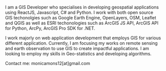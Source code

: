 I am a GIS Developer who specialises in developing geospatial applications using ReactJS, Javascript, C# and Python. I work with both open source GIS techonolgies such as Google Earth Engine, OpenLayers, OSM, Leaflet and QGIS as well as ESRI techonologies such as ArcGIS JS API, ArcGIS API for Python, ArcPy, ArcGIS Pro SDK for .NET. 

I work majorly on web application development that employs GIS for various different application. Currently, I am focusing my works on remote sensing and earth observation to use GIS to create impactful applications. I am looking to employ my skills in Geo-statistics and developing algorithms.


Contact me:
monicamons12[at]gmail.com
